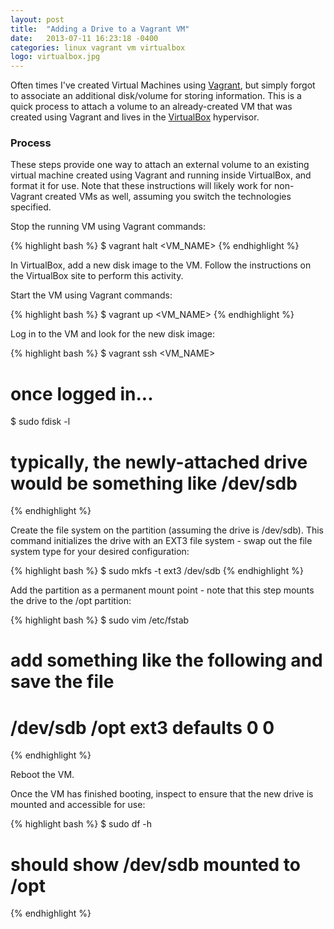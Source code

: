 ```yaml
---
layout: post
title:  "Adding a Drive to a Vagrant VM"
date:   2013-07-11 16:23:18 -0400
categories: linux vagrant vm virtualbox
logo: virtualbox.jpg
---
```

Often times I've created Virtual Machines using [Vagrant](https://www.vagrantup.com/), but
simply forgot to associate an additional disk/volume for storing information. This is a quick
process to attach a volume to an already-created VM that was created using Vagrant and lives
in the [VirtualBox](https://www.virtualbox.org/) hypervisor.

### Process

These steps provide one way to attach an external volume to an existing virtual machine
created using Vagrant and running inside VirtualBox, and format it for use. Note that these
instructions will likely work for non-Vagrant created VMs as well, assuming you switch the
technologies specified.

Stop the running VM using Vagrant commands:

{% highlight bash %}
$ vagrant halt <VM_NAME>
{% endhighlight %}

In VirtualBox, add a new disk image to the VM. Follow the instructions on the VirtualBox
site to perform this activity.

Start the VM using Vagrant commands:

{% highlight bash %}
$ vagrant up <VM_NAME>
{% endhighlight %}

Log in to the VM and look for the new disk image:

{% highlight bash %}
$ vagrant ssh <VM_NAME>
# once logged in...
$ sudo fdisk -l
# typically, the newly-attached drive would be something like /dev/sdb
{% endhighlight %}

Create the file system on the partition (assuming the drive is /dev/sdb). This command
initializes the drive with an EXT3 file system - swap out the file system type for your
desired configuration:

{% highlight bash %}
$ sudo mkfs -t ext3 /dev/sdb
{% endhighlight %}

Add the partition as a permanent mount point - note that this step mounts the drive
to the /opt partition:

{% highlight bash %}
$ sudo vim /etc/fstab
# add something like the following and save the file
#   /dev/sdb   /opt   ext3   defaults   0   0
{% endhighlight %}

Reboot the VM.

Once the VM has finished booting, inspect to ensure that the new drive is mounted
and accessible for use:

{% highlight bash %}
$ sudo df -h
# should show /dev/sdb mounted to /opt
{% endhighlight %}
